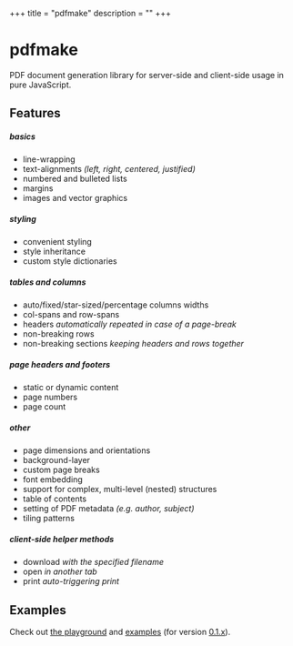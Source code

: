 +++
title = "pdfmake"
description = ""
+++

# pdfmake

PDF document generation library for server-side and client-side usage in pure JavaScript.

## Features

##### basics

* line-wrapping
* text-alignments _(left, right, centered, justified)_
* numbered and bulleted lists
* margins
* images and vector graphics

##### styling

* convenient styling
* style inheritance
* custom style dictionaries

##### tables and columns

* auto/fixed/star-sized/percentage columns widths
* col-spans and row-spans
* headers _automatically repeated in case of a page-break_
* non-breaking rows
* non-breaking sections _keeping headers and rows together_

##### page headers and footers

* static or dynamic content
* page numbers
* page count

##### other

* page dimensions and orientations
* background-layer
* custom page breaks
* font embedding
* support for complex, multi-level (nested) structures
* table of contents
* setting of PDF metadata _(e.g. author, subject)_
* tiling patterns

##### client-side helper methods

* download _with the specified filename_
* open _in another tab_
* print _auto-triggering print_


## Examples

Check out [the playground](http://bpampuch.github.io/pdfmake/playground.html) and [examples](https://github.com/bpampuch/pdfmake/tree/0.2/examples) (for version [0.1.x](https://github.com/bpampuch/pdfmake/tree/0.2/examples)).